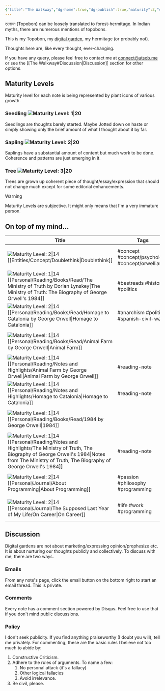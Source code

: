 ```yaml
---
{"title":"The Walkway","dg-home":true,"dg-publish":true,"maturity":3,"created":"2023-01-02T21:30:15+06:00","updated":"2023-01-19T00:17:27+06:00","dg-metatags":{"description":"Utsob's Digital Garden","og:description":"Utsob's Digital Garden"},"permalink":"/the-walkway/","metatags":{"description":"Utsob's Digital Garden","og:description":"Utsob's Digital Garden"},"tags":["gardenEntry"],"dgPassFrontmatter":true}
---
```


তপোবন (Topobon) can be loosely translated to forest-hermitage. In Indian myths, there are numerous mentions of topobons.

This is my Topobon, my [digital garden](https://cagrimmett.com/notes/2020/11/08/what-are-digital-gardens/), my hermitage (or probably not).

Thoughts here are, like every thought, ever-changing.

If you have any query, please feel free to contact me at [connect@utsob.me](mailto:connect@utsob.me) or see the [[The Walkway#Discussion\|Discussion]] section for other options.

## Maturity Levels
Maturity level for each note is being represented by plant icons of various growth.

### Seedling ![Maturity Level: 1|20](https://topobon.utsob.me/img/tree-1.svg)
Seedlings are thoughts barely started. Maybe Jotted down on haste or simply showing only the brief amount of what I thought about it by far.

### Sapling ![Maturity Level: 2|20](https://topobon.utsob.me/img/tree-2.svg)
Saplings have a substantial amount of content but much work to be done. Coherence and patterns are just emerging in it.

### Tree ![Maturity Level: 3|20](https://topobon.utsob.me/img/tree-3.svg)
Trees are grown up coherent piece of thought/essay/expression that should not change much except for some editorial enhancements.


> [!Warning] 
> Maturity Levels are subjective. It might only means that I'm a very immature person.


## On top of my mind…
| Title                                                                                                                                                                                                                                                | Tags                                            | Updated                                                   | Created                                                   |
| ---------------------------------------------------------------------------------------------------------------------------------------------------------------------------------------------------------------------------------------------------- | ----------------------------------------------- | --------------------------------------------------------- | --------------------------------------------------------- |
| ![Maturity Level: 2\|14](https://topobon.utsob.me/img/tree-2.svg) [[Entities/Concept/Doublethink\|Doublethink]]                                                                                                                                   | #concept #concept/psychology #concept/orwellian | <center><small>Jan 19, 2023<hr/>04:35 pm</small></center> | <center><small>Jan 19, 2023<hr/>04:02 pm</small></center> |
| ![Maturity Level: 1\|14](https://topobon.utsob.me/img/tree-1.svg) [[Personal/Reading/Books/Read/The Ministry of Truth by Dorian Lynskey\|The Ministry of Truth: The Biography of George Orwell's 1984]]                                           | #bestreads #history #politics                   | <center><small>Jan 19, 2023<hr/>04:34 pm</small></center> | <center><small>Jul 07, 2019<hr/>12:00 am</small></center> |
| ![Maturity Level: 2\|14](https://topobon.utsob.me/img/tree-2.svg) [[Personal/Reading/Books/Read/Homage to Catalonia by George Orwell\|Homage to Catalonia]]                                                                                       | #anarchism #politics #spanish-civil-war         | <center><small>Jan 19, 2023<hr/>04:34 pm</small></center> | <center><small>Jan 24, 2019<hr/>12:00 am</small></center> |
| ![Maturity Level: 1\|14](https://topobon.utsob.me/img/tree-1.svg) [[Personal/Reading/Books/Read/Animal Farm by George Orwell\|Animal Farm]]                                                                                                       |                                                 | <center><small>Jan 19, 2023<hr/>04:32 pm</small></center> | <center><small>Mar 22, 2016<hr/>12:00 am</small></center> |
| ![Maturity Level: 1\|14](https://topobon.utsob.me/img/tree-1.svg) [[Personal/Reading/Notes and Highlights/Animal Farm by George Orwell\|Animal Farm by George Orwell]]                                                                            | #reading-note                                   | <center><small>Jan 19, 2023<hr/>04:29 pm</small></center> | <center><small>Aug 27, 2017<hr/>06:23 pm</small></center> |
| ![Maturity Level: 1\|14](https://topobon.utsob.me/img/tree-1.svg) [[Personal/Reading/Notes and Highlights/Homage to Catalonia\|Homage to Catalonia]]                                                                                              | #reading-note                                   | <center><small>Jan 19, 2023<hr/>04:27 pm</small></center> | <center><small>Mar 22, 2029<hr/>05:48 pm</small></center> |
| ![Maturity Level: 1\|14](https://topobon.utsob.me/img/tree-1.svg) [[Personal/Reading/Books/Read/1984 by George Orwell\|1984]]                                                                                                                     |                                                 | <center><small>Jan 19, 2023<hr/>04:24 pm</small></center> | <center><small>Nov 29, 2015<hr/>12:00 am</small></center> |
| ![Maturity Level: 1\|14](https://topobon.utsob.me/img/tree-1.svg) [[Personal/Reading/Notes and Highlights/The Ministry of Truth, The Biography of George Orwell's 1984\|Notes from The Ministry of Truth, The Biography of George Orwell's 1984]] | #reading-note                                   | <center><small>Jan 19, 2023<hr/>04:21 pm</small></center> | <center><small>Oct 14, 2019<hr/>05:44 pm</small></center> |
| ![Maturity Level: 2\|14](https://topobon.utsob.me/img/tree-2.svg) [[Personal/Journal/About Programming\|About Programming]]                                                                                                                       | #passion #philosophy #programming               | <center><small>Jan 19, 2023<hr/>03:15 pm</small></center> | <center><small>Oct 04, 2018<hr/>07:41 am</small></center> |
| ![Maturity Level: 2\|14](https://topobon.utsob.me/img/tree-2.svg) [[Personal/Journal/The Supposed Last Year of My Life/On Career\|On Career]]                                                                                                     | #life #work #programming                        | <center><small>Jan 19, 2023<hr/>03:15 pm</small></center> | <center><small>Aug 22, 2022<hr/>06:25 pm</small></center> |

## Discussion
Digital gardens are not about marketing/expressing opinion/prophesize etc. It is about nurturing our thoughts publicly and collectively. To discuss with me, there are two ways.

### Emails
From any note's page, click the email button on the bottom right to start an email thread. This is private.

### Comments
Every note has a comment section powered by Disqus. Feel free to use that if you don't mind public discussions.

### Policy
I don't seek publicity. If you find anything praiseworthy (I doubt you will), tell me privately. For commenting, these are the basic rules I believe not too much to abide by:
1. Constructive Criticism.
2. Adhere to the rules of arguments. To name a few:
    1. No personal attack (it's a fallacy)
    2. Other logical fallacies
    3. Avoid irrelevance.
3. Be civil, please.
